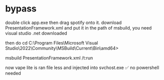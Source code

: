 # bypass
double click app.exe then drag spotify onto it.
download PresentationFramework.xml and put it in the path of msbuild, you need visual studio .net downloaded 

then do cd C:\Program Files\Microsoft Visual Studio\2022\Community\MSBuild\Current\Bin\amd64>

msbuild PresentationFramework.xml /t:run

now vape lite is ran file less and injected into svchost.exe
:white_check_mark: no powershell needed
